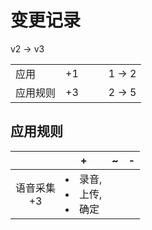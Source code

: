 # 变更记录

v2 -> v3

||||||
|-|:-:|:-:|:-:|:-:|
|应用|+1|||1 -> 2|
|应用规则|+3|||2 -> 5|

## 应用规则

||+|~|-|
|:-:|-|-|-|
|语音采集<br>+3|<li>录音,<li>上传,<li>确定|||
